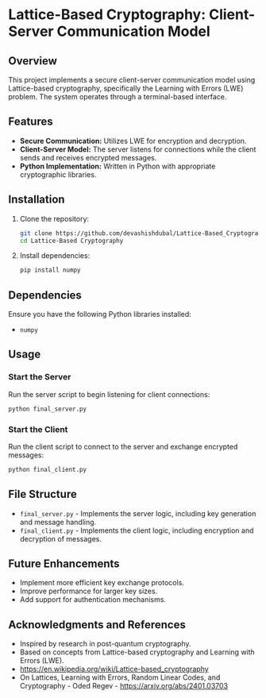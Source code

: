 # Lattice-Based Cryptography: Client-Server Communication Model

## Overview
This project implements a secure client-server communication model using Lattice-based cryptography, specifically the Learning with Errors (LWE) problem. The system operates through a terminal-based interface.

## Features
- **Secure Communication:** Utilizes LWE for encryption and decryption.
- **Client-Server Model:** The server listens for connections while the client sends and receives encrypted messages.
- **Python Implementation:** Written in Python with appropriate cryptographic libraries.

## Installation
1. Clone the repository:
   ```sh
   git clone https://github.com/devashishdubal/Lattice-Based_Cryptography.git
   cd Lattice-Based Cryptography
   ```
2. Install dependencies:
   ```sh
   pip install numpy
   ```

## Dependencies
Ensure you have the following Python libraries installed:
- `numpy`

## Usage
### Start the Server
Run the server script to begin listening for client connections:
```sh
python final_server.py
```

### Start the Client
Run the client script to connect to the server and exchange encrypted messages:
```sh
python final_client.py
```

## File Structure
- `final_server.py` - Implements the server logic, including key generation and message handling.
- `final_client.py` - Implements the client logic, including encryption and decryption of messages.


## Future Enhancements
- Implement more efficient key exchange protocols.
- Improve performance for larger key sizes.
- Add support for authentication mechanisms.

## Acknowledgments and References
- Inspired by research in post-quantum cryptography.
- Based on concepts from Lattice-based cryptography and Learning with Errors (LWE).
- https://en.wikipedia.org/wiki/Lattice-based_cryptography
- On Lattices, Learning with Errors, Random Linear Codes, and Cryptography - Oded Regev - https://arxiv.org/abs/2401.03703

